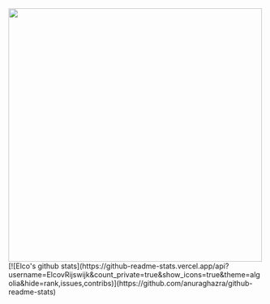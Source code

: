 
<img src="highway_name.gif" width="500">
[![Elco's github stats](https://github-readme-stats.vercel.app/api?username=ElcovRijswijk&count_private=true&show_icons=true&theme=algolia&hide=rank,issues,contribs)](https://github.com/anuraghazra/github-readme-stats)
  


